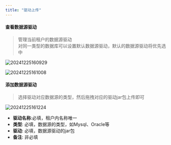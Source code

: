 ```yaml
---
title: "驱动上传"
---
```


#### 查看数据源驱动

> 管理当前租户的数据源驱动   
> 对同一类型的数据库可以设置默认数据源驱动，默认的数据源驱动将优先选中

![20241225160929](https://img.isxcode.com/picgo/20241225160929.png)

![20241225161008](https://img.isxcode.com/picgo/20241225161008.png)

#### 添加数据源驱动

> 选择驱动对应数据源的类型，然后拖拽对应的驱动jar包上传即可

![20241225161224](https://img.isxcode.com/picgo/20241225161224.png)

- **驱动名称**:必填，租户内名称唯一 
- **类型**: 必填，数据源的类型，如Mysql、Oracle等 
- **驱动**: 必填，数据源驱动的jar包 
- **备注**: 非必填


